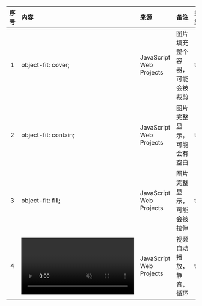 | 序号 | 内容                          | 来源                      | 备注              | 类型   |
|:--:|:----------------------------|:------------------------|:----------------|:-----|
| 1  | object-fit: cover;          | JavaScript Web Projects | 图片填充整个容器，可能会被裁剪 | tick |
| 2  | object-fit: contain;        | JavaScript Web Projects | 图片完整显示，可能会有空白   | tick |
| 3  | object-fit: fill;           | JavaScript Web Projects | 图片完整显示，可能会被拉伸   | tick |
| 4  | <video autoplay muted loop> | JavaScript Web Projects | 视频自动播放，静音，循环    | tick |